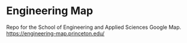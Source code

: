 # Engineering Map
Repo for the School of Engineering and Applied Sciences Google Map. 
https://engineering-map.princeton.edu/

